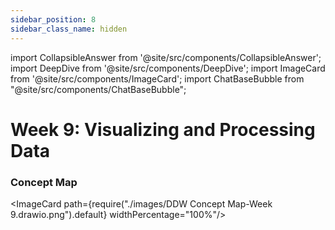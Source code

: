 ```yaml
---
sidebar_position: 8
sidebar_class_name: hidden
---
```


import CollapsibleAnswer from '@site/src/components/CollapsibleAnswer';
import DeepDive from '@site/src/components/DeepDive';
import ImageCard from '@site/src/components/ImageCard';
import ChatBaseBubble from "@site/src/components/ChatBaseBubble";

# Week 9: Visualizing and Processing Data


<ChatBaseBubble/>

### Concept Map

<ImageCard path={require("./images/DDW Concept Map-Week 9.drawio.png").default} widthPercentage="100%"/>
